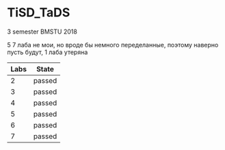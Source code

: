 # TiSD_TaDS
3 semester BMSTU 2018

5 7 лаба не мои, но вроде бы немного переделанные, поэтому наверно пусть будут, 1 лаба утеряна

| Labs | State |
| --- | --- |
| 2 | passed |
| 3 | passed |
| 4 | passed |
| 5 | passed |
| 6 | passed |
| 7 | passed |
